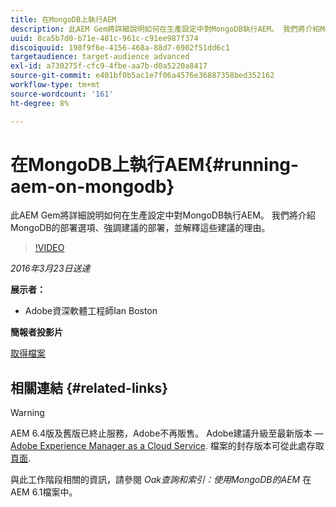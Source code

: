 ```yaml
---
title: 在MongoDB上執行AEM
description: 此AEM Gem將詳細說明如何在生產設定中對MongoDB執行AEM。 我們將介紹MongoDB的部署選項、強調建議的部署，並解釋這些建議的理由。
uuid: 8ca5b7d0-b71e-481c-961c-c91ee987f374
discoiquuid: 198f9f6e-4156-468a-88d7-6902f51dd6c1
targetaudience: target-audience advanced
exl-id: a730275f-cfc9-4fbe-aa7b-d0a5220a8417
source-git-commit: e401bf0b5ac1e7f06a4576e36887358bed352162
workflow-type: tm+mt
source-wordcount: '161'
ht-degree: 8%

---
```


# 在MongoDB上執行AEM{#running-aem-on-mongodb}

此AEM Gem將詳細說明如何在生產設定中對MongoDB執行AEM。 我們將介紹MongoDB的部署選項、強調建議的部署，並解釋這些建議的理由。

>[!VIDEO](https://video.tv.adobe.com/v/19304/?quality=9)

*2016年3月23日送達*

**展示者：**

* Adobe資深軟體工程師Ian Boston

**簡報者投影片**

[取得檔案](assets/aem-gems-032316-onmongodb.pdf)

## 相關連結 {#related-links}

>[!WARNING]
>
>AEM 6.4版及舊版已終止服務，Adobe不再販售。  Adobe建議升級至最新版本 —  [Adobe Experience Manager as a Cloud Service](https://experienceleague.adobe.com/docs/experience-manager-cloud-service.html).  檔案的封存版本可從此處存取 [頁面](https://experienceleague.adobe.com/docs/experience-manager-release-information/aem-release-updates/previous-updates/aem-previous-versions.html).
>
>與此工作階段相關的資訊，請參閱 *Oak查詢和索引：使用MongoDB的AEM* 在AEM 6.1檔案中。

<!--
[Get back to the Overview](https://helpx.adobe.com/experience-manager/kt/eseminars/gems/aem-index.html)
-->
